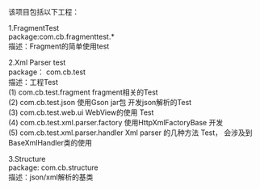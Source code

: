 该项目包括以下工程：       
 
 
1.FragmentTest  
package:com.cb.fragmenttest.*  
描述：Fragment的简单使用test  
  
2.Xml Parser test  
package： com.cb.test  
描述：工程Test   
(1) com.cb.test.fragment fragment相关的Test   
(2) com.cb.test.json     使用Gson jar包 开发json解析的Test    
(3) com.cb.test.web.ui   WebView的使用 Test  
(4) com.cb.test.xml.parser.factory  使用HttpXmlFactoryBase 开发    
(5) com.cb.test.xml.parser.handler  Xml parser 的几种方法 Test， 会涉及到BaseXmlHandler类的使用   
  
3.Structure  
package: com.cb.structure  
描述：json/xml解析的基类  
